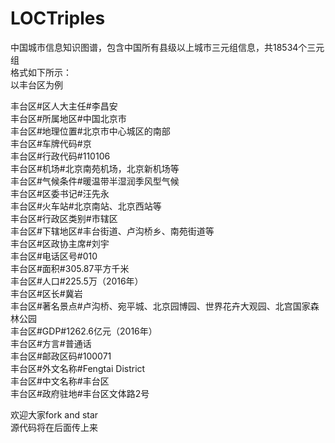 # LOCTriples
中国城市信息知识图谱，包含中国所有县级以上城市三元组信息，共18534个三元组  
格式如下所示：  
以丰台区为例  

丰台区#区人大主任#李昌安  
丰台区#所属地区#中国北京市  
丰台区#地理位置#北京市中心城区的南部  
丰台区#车牌代码#京  
丰台区#行政代码#110106  
丰台区#机场#北京南苑机场，北京新机场等  
丰台区#气候条件#暖温带半湿润季风型气候  
丰台区#区委书记#汪先永  
丰台区#火车站#北京南站、北京西站等  
丰台区#行政区类别#市辖区  
丰台区#下辖地区#丰台街道、卢沟桥乡、南苑街道等  
丰台区#区政协主席#刘宇  
丰台区#电话区号#010  
丰台区#面积#305.87平方千米  
丰台区#人口#225.5万（2016年）  
丰台区#区长#冀岩  
丰台区#著名景点#卢沟桥、宛平城、北京园博园、世界花卉大观园、北宫国家森林公园  
丰台区#GDP#1262.6亿元（2016年）  
丰台区#方言#普通话  
丰台区#邮政区码#100071  
丰台区#外文名称#Fengtai District  
丰台区#中文名称#丰台区  
丰台区#政府驻地#丰台区文体路2号  

欢迎大家fork and star  
源代码将在后面传上来
